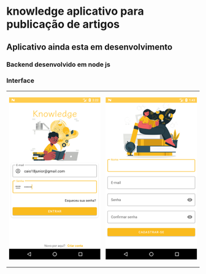 # knowledge aplicativo para publicação de artigos

## Aplicativo ainda esta em desenvolvimento

### Backend desenvolvido em node js

### Interface

<table>

<tr>

<td>


![](interface/Screenshot_20210821_022242.png)
</td>

<td>

![](interface/Screenshot_20210821_134315.png)
</td>
</tr>
</table>

